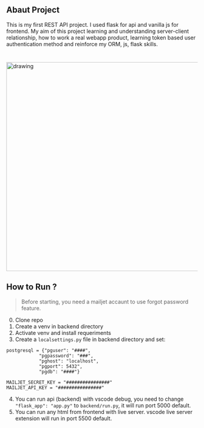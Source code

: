 ## Abaut Project
This is my first REST API project. I used flask for api and vanilla js for frontend. My aim of this project learning and understanding server-client relationship, how to work a real webapp product, learning token based user authentication method and reinforce my ORM, js, flask skills.

#
<img src="https://i.ibb.co/WFmvKsZ/asd.jpg" alt="drawing" width="550"/>


## How to Run ?

>Before starting, you need a mailjet accaunt to use forgot password feature.
 0. Clone repo
 1. Create a venv in backend directory
 2. Activate venv and install requeriments
 3. Create a `localsettings.py` file in backend directory and set:
```
postgresql = {"pguser": "####",
			"pgpassword": "###",
			"pghost": "localhost",
			"pgport": 5432",
			"pgdb": "####"}

MAILJET_SECRET_KEY = "################"
MAILJET_API_KEY = "################"
```
4. You can run api (backend) with vscode debug, you need to change `"flask_app": "app.py"` to `backend/run.py`, it will run port 5000 default.
5. You can run any html from frontend with live server. vscode live server extension will run in port 5500 default.


#
